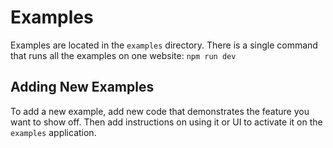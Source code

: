 # Examples

Examples are located in the `examples` directory. There is a single command that runs all the examples on one website: `npm run dev`

## Adding New Examples

To add a new example, add new code that demonstrates the feature you want to show off. Then add instructions on using it or UI to activate it on the `examples` application.
